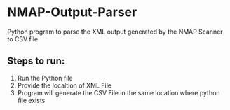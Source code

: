 # NMAP-Output-Parser
Python program to parse the XML output generated by the NMAP Scanner to CSV file.

## Steps to run:
  1. Run the Python file 
  2. Provide the localtion of XML File
  3. Program will generate the CSV File in the same location where python file exists

